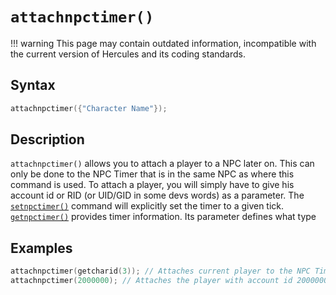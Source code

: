 # `attachnpctimer()`

!!! warning
	This page may contain outdated information, incompatible with the current version of Hercules and its coding standards.

## Syntax

```c
attachnpctimer({"Character Name"});
```

## Description

`attachnpctimer()` allows you to attach a player to a NPC later on. This can only be done to the NPC Timer that is in the same NPC as where this command is used. To attach a player, you will simply have to give his account id or RID (or UID/GID in some devs words) as a parameter. The [`setnpctimer()`](setnpctimer.md) command will explicitly set the timer to a given tick. [`getnpctimer()`](getnpctimer.md) provides timer information. Its parameter defines what type

## Examples

```c
attachnpctimer(getcharid(3)); // Attaches current player to the NPC Timer.
attachnpctimer(2000000); // Attaches the player with account id 2000000 to the NPC Timer, if he is online.
```
